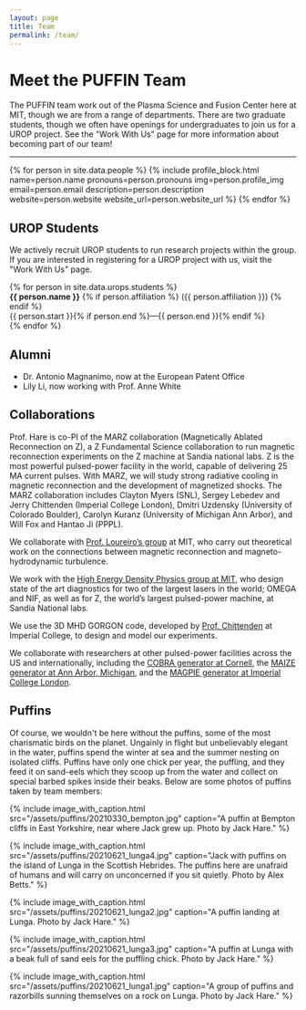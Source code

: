 ```yaml
---
layout: page
title: Team
permalink: /team/
---
```


# Meet the PUFFIN Team

The PUFFIN team work out of the Plasma Science and Fusion Center here at MIT, though we are from a range of departments. There are two graduate students, though we often have openings for undergraduates to join us for a UROP project. See the "Work With Us" page for more information about becoming part of our team!

<div class="profile-container">
<hr class="profile-divider">
    {% for person in site.data.people %}
        {% include profile_block.html 
            name=person.name
            pronouns=person.pronouns
            img=person.profile_img
            email=person.email
            description=person.description
            website=person.website
            website_url=person.website_url
        %}
    {% endfor %}
</div>

## UROP Students

We actively recruit UROP students to run research projects within the group. If you are interested in registering for a UROP project with us, visit the "Work With Us" page.

<div class="urop-names-container">
    {% for person in site.data.urops.students %}
        <div class="urop-names-student">
            <b>{{ person.name }}</b> {% if person.affiliation %} ({{ person.affiliation }}) {% endif %} <br>
            {{ person.start }}{% if person.end %}&mdash;{{ person.end }}{% endif %}
        </div>
    {% endfor %}
</div>

## Alumni

* Dr. Antonio Magnanimo, now at the European Patent Office
* Lily Li, now working with Prof. Anne White

## Collaborations

Prof. Hare is co-PI of the MARZ collaboration (Magnetically Ablated Reconnection on Z), a Z Fundamental Science collaboration to run magnetic reconnection experiments on the Z machine at Sandia national labs. Z is the most powerful pulsed-power facility in the world, capable of delivering 25 MA current pulses. With MARZ, we will study strong radiative cooling in magnetic reconnection and the development of magnetized shocks. The MARZ collaboration includes Clayton Myers (SNL), Sergey Lebedev and Jerry Chittenden (Imperial College London), Dmitri Uzdensky (University of Colorado Boulder), Carolyn Kuranz (University of Michigan Ann Arbor), and Will Fox and Hantao Ji (PPPL).

We collaborate with [Prof. Loureiro’s group](http://loureirogroup.mit.edu/) at MIT, who carry out theoretical work on the connections between magnetic reconnection and magneto-hydrodynamic turbulence.

We work with the [High Energy Density Physics group at MIT](https://www1.psfc.mit.edu/research/hedp/index.html), who design state of the art diagnostics for two of the largest lasers in the world; OMEGA and NIF, as well as for Z, the world’s largest pulsed-power machine, at Sandia National labs.

We use the 3D MHD GORGON code, developed by [Prof. Chittenden](https://www.imperial.ac.uk/people/j.chittenden/research.html) at Imperial College, to design and model our experiments.

We collaborate with researchers at other pulsed-power facilities across the US and internationally, including the [COBRA generator at Cornell](https://www.lps.cornell.edu/project/cobra/), the [MAIZE generator at Ann Arbor, Michigan](https://plasmabay.engin.umich.edu/), and the [MAGPIE generator at Imperial College London](https://www.imperial.ac.uk/plasma-physics/magpie/).

## Puffins

Of course, we wouldn't be here without the puffins, some of the most charismatic birds on the planet. Ungainly in flight but unbelievably elegant in the water, puffins spend the winter at sea and the summer nesting on isolated cliffs. Puffins have only one chick per year, the puffling, and they feed it on sand-eels which they scoop up from the water and collect on special barbed spikes inside their beaks. Below are some photos of puffins taken by team members:

{% include image_with_caption.html src="/assets/puffins/20210330_bempton.jpg" caption="A puffin at Bempton cliffs in East Yorkshire, near where Jack grew up. Photo by Jack Hare." %}

{% include image_with_caption.html src="/assets/puffins/20210621_lunga4.jpg" caption="Jack with puffins on the island of Lunga in the Scottish Hebrides. The puffins here are unafraid of humans and will carry on unconcerned if you sit quietly. Photo by Alex Betts." %}

{% include image_with_caption.html src="/assets/puffins/20210621_lunga2.jpg" caption="A puffin landing at Lunga. Photo by Jack Hare." %}

{% include image_with_caption.html src="/assets/puffins/20210621_lunga3.jpg" caption="A puffin at Lunga with a beak full of sand eels for the puffling chick. Photo by Jack Hare." %}

{% include image_with_caption.html src="/assets/puffins/20210621_lunga1.jpg" caption="A group of puffins and razorbills sunning themselves on a rock on Lunga. Photo by Jack Hare." %}
